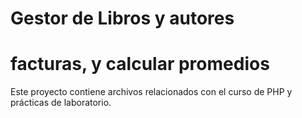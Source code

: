 # Gestor de Libros y autores
# facturas, y calcular promedios 

Este proyecto contiene archivos relacionados con el curso de PHP y prácticas de laboratorio.
